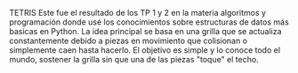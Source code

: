 TETRIS
Este fue el resultado de los TP 1 y 2 en la materia algoritmos y programación
donde usé los conocimientos sobre estructuras de datos más basicas en Python.
La idea principal se basa en una grilla que se actualiza constantemente debido
a piezas en movimiento que colisionan o simplemente caen hasta hacerlo.
El objetivo es simple y lo conoce todo el mundo, sostener la grilla sin que 
una de las piezas "toque" el techo.
